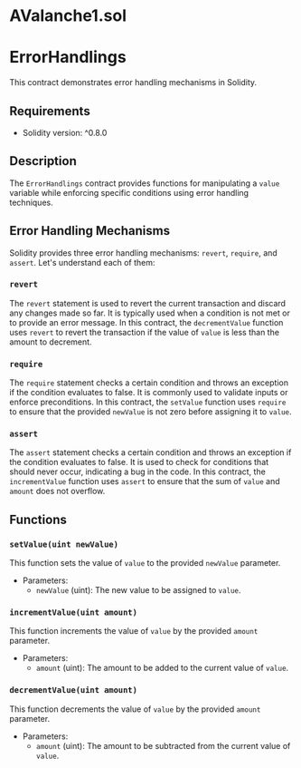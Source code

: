 # AValanche1.sol

# ErrorHandlings

This contract demonstrates error handling mechanisms in Solidity.

## Requirements

- Solidity version: ^0.8.0

## Description

The `ErrorHandlings` contract provides functions for manipulating a `value` variable while enforcing specific conditions using error handling techniques.

## Error Handling Mechanisms

Solidity provides three error handling mechanisms: `revert`, `require`, and `assert`. Let's understand each of them:

### `revert`

The `revert` statement is used to revert the current transaction and discard any changes made so far. It is typically used when a condition is not met or to provide an error message. In this contract, the `decrementValue` function uses `revert` to revert the transaction if the value of `value` is less than the amount to decrement.

### `require`

The `require` statement checks a certain condition and throws an exception if the condition evaluates to false. It is commonly used to validate inputs or enforce preconditions. In this contract, the `setValue` function uses `require` to ensure that the provided `newValue` is not zero before assigning it to `value`.

### `assert`

The `assert` statement checks a certain condition and throws an exception if the condition evaluates to false. It is used to check for conditions that should never occur, indicating a bug in the code. In this contract, the `incrementValue` function uses `assert` to ensure that the sum of `value` and `amount` does not overflow.

## Functions

### `setValue(uint newValue)`

This function sets the value of `value` to the provided `newValue` parameter.

- Parameters:
  - `newValue` (uint): The new value to be assigned to `value`.

### `incrementValue(uint amount)`

This function increments the value of `value` by the provided `amount` parameter.

- Parameters:
  - `amount` (uint): The amount to be added to the current value of `value`.

### `decrementValue(uint amount)`

This function decrements the value of `value` by the provided `amount` parameter.

- Parameters:
  - `amount` (uint): The amount to be subtracted from the current value of `value`.

